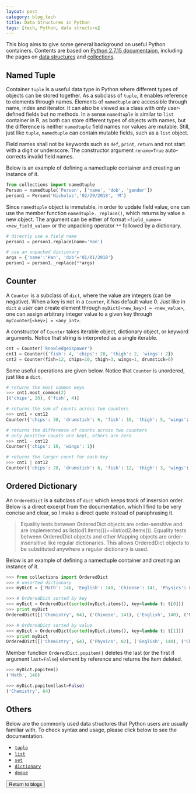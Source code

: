 ```yaml
---
layout: post
category: blog_tech
title: Data Structures in Python
tags: [tech, Python, data structure]
---
```


This blog aims to give some general background on useful Python containers. Contents are based on [Python 2.7.15 documentaion](https://docs.python.org/2/), including the pages on [data structures](https://docs.python.org/2/tutorial/datastructures.html) and [collections](https://docs.python.org/2/library/collections.html).


## Named Tuple
Container `tuple` is a useful data type in Python where different types of objects can be stored together. As a subclass of `tuple`, it enables reference to elements through names. Elements of `namedtuple` are accessible through name, index and iterator. It can also be viewed as a class with only user-defined fields but no methods. In a sense `namedtuple` is similar to `list` container in R, as both can store different types of objects with names, but the difference is neither `namedtuple` field names nor values are mutable. Still, just like `tuple`, `namedtuple` can contain mutable fields, such as a `list` object.

Field names shall not be keywords such as `def`, `print`, `return` and not start with a digit or underscore. The constructor argument `rename=True` auto-corrects invalid field names.

Below is an example of defining a namedtuple container and creating an instance of it.
```python
from collections import namedtuple
Person = namedtuple('Person', ['name', 'dob', 'gender'])
person1 = Person('Nicholas','02/29/2018', 'M')
```
Since `namedtuple` object is immutable, in order to update field value, one can use the member function `namedtuple._replace()`, which returns by value a new object. The argument can be either of format `<field_name>=<new_field_value>` or the unpacking operator `**` followed by a dictionary.
```python
# directly use a field name
person1 = person1.replace(name='Han')

# use an unpacked dictionary
args = {'name':'Han', 'dob'='01/01/2018'}
person1 = person1._replace(**args)
```


## Counter
A `Counter` is a subclass of `dict`, where the value are integers (can be negative). When a key is not in a `Counter`, it has default value 0. Just like in `dict` a user can create element through `myDict[<new_key>] = <new_value>`, one can assign arbitrary integer value to a given key through `myCounter[<key>] = <any_int>`.

A constructor of `Counter` takes iterable object, dictionary object, or keyword arguments. Notice that string is interpreted as a single iterable.
```python
cnt = Counter('knowledgeispower')
cnt1 = Counter({'fish': 4, 'chips': 20, 'thigh': 2, 'wings': 2})
cnt2 = Counter(fish=12, chips=10, thigh=3, wings=1, drumstick=6)
```
Some useful operations are given below. Notice that `Counter` is unordered, just like a `dict`.
```python
# returns the most common keys
>>> cnt1.most_common(2)
[('chips', 20), ('fish', 4)]

# returns the sum of counts across two counters
>>> cnt1 + cnt12
Counter({'chips': 30, 'drumstick': 6, 'fish': 16, 'thigh': 5, 'wings': 3})

# returns the difference of counts across two counters
# only positive counts are kept, others are zero
>>> cnt1 - cnt12
Counter({'chips': 10, 'wings': 1})

# returns the larger count for each key
>>> cnt1 | cnt12
Counter({'chips': 20, 'drumstick': 6, 'fish': 12, 'thigh': 3, 'wings': 2})
```


## Ordered Dictionary
An `OrderedDict` is a subclass of `dict` which keeps track of insersion order. Below is a direct excerpt from the documentation, which I find to be very concise and clear, so I make a direct quote instead of paraphrasing it.

> Equality tests between OrderedDict objects are order-sensitive and are implemented as list(od1.items())==list(od2.items()). Equality tests between OrderedDict objects and other Mapping objects are order-insensitive like regular dictionaries. This allows OrderedDict objects to be substituted anywhere a regular dictionary is used.

Below is an example of defining a namedtuple container and creating an instance of it.
```python
>>> from collections import OrderedDict
>>> # unsorted dictionary
>>> myDict = {'Math': 146, 'English': 140, 'Chinese': 141, 'Physics': 82, 'Chemistry': 64}

>>> # OrderedDict sorted by key
>>> myDict = OrderedDict(sorted(myDict.items(), key=lambda t: t[0]))
>>> print myDict
OrderedDict([('Chemistry', 64), ('Chinese', 141), ('English', 140), ('Math', 146), ('Physics', 82)])

>>> # OrderedDict sorted by value
>>> myDict = OrderedDict(sorted(myDict.items(), key=lambda t: t[1]))
>>> print myDict
OrderedDict([('Chemistry', 64), ('Physics', 82), ('English', 140), ('Chinese', 141), ('Math', 146)])
```
Member function `OrderedDict.popitem()` deletes the last (or the first if argument `last=False`) element by reference and returns the item deleted.
```python
>>> myDict.popitem()
('Math', 146)

>>> myDict.popitem(last=False)
('Chemistry', 64)
```


## Others
Below are the commonly used data structures that Python users are usually familiar with. To check syntax and usage, please click below to see the documentation.
* [`tuple`](https://docs.python.org/2.7/tutorial/datastructures.html#tuples-and-sequences)
* [`list`](https://docs.python.org/2.7/tutorial/datastructures.html#more-on-lists)
* [`set`](https://docs.python.org/2.7/library/stdtypes.html#set-types-set-frozenset)
* [`dictionary`](https://docs.python.org/2.7/library/stdtypes.html#mapping-types-dict)
* [`deque`](https://docs.python.org/2/library/collections.html#deque-objects)

<form>
<input type="button" value="Return to blogs" onclick="window.location.href='{{site.url}}/blog_indices/index_tech'">
</form>
